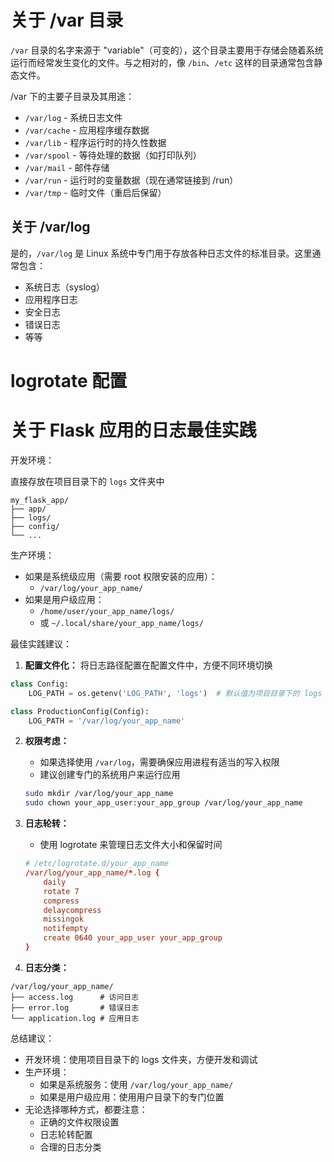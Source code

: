 # 关于 /var 目录

`/var` 目录的名字来源于 "variable"（可变的），这个目录主要用于存储会随着系统运行而经常发生变化的文件。与之相对的，像 `/bin`、`/etc` 这样的目录通常包含静态文件。

/var 下的主要子目录及其用途：
- `/var/log` - 系统日志文件
- `/var/cache` - 应用程序缓存数据
- `/var/lib` - 程序运行时的持久性数据
- `/var/spool` - 等待处理的数据（如打印队列）
- `/var/mail` - 邮件存储
- `/var/run` - 运行时的变量数据（现在通常链接到 /run）
- `/var/tmp` - 临时文件（重启后保留）

## 关于 /var/log

是的，`/var/log` 是 Linux 系统中专门用于存放各种日志文件的标准目录。这里通常包含：
- 系统日志（syslog）
- 应用程序日志
- 安全日志
- 错误日志
- 等等



# logrotate 配置



# 关于 Flask 应用的日志最佳实践

开发环境：

直接存放在项目目录下的 `logs` 文件夹中

```
my_flask_app/
├── app/
├── logs/
├── config/
└── ...
```

生产环境：
- 如果是系统级应用（需要 root 权限安装的应用）：
  - `/var/log/your_app_name/`
- 如果是用户级应用：
  - `/home/user/your_app_name/logs/`
  - 或 `~/.local/share/your_app_name/logs/`

最佳实践建议：

1. **配置文件化：** 将日志路径配置在配置文件中，方便不同环境切换
```python
class Config:
    LOG_PATH = os.getenv('LOG_PATH', 'logs')  # 默认值为项目目录下的 logs

class ProductionConfig(Config):
    LOG_PATH = '/var/log/your_app_name'
```

2. **权限考虑：**
   - 如果选择使用 `/var/log`，需要确保应用进程有适当的写入权限
   - 建议创建专门的系统用户来运行应用
   ```bash
   sudo mkdir /var/log/your_app_name
   sudo chown your_app_user:your_app_group /var/log/your_app_name
   ```

3. **日志轮转：** 
   - 使用 logrotate 来管理日志文件大小和保留时间
   ```conf
   # /etc/logrotate.d/your_app_name
   /var/log/your_app_name/*.log {
       daily
       rotate 7
       compress
       delaycompress
       missingok
       notifempty
       create 0640 your_app_user your_app_group
   }
   ```

4. **日志分类：**
```
/var/log/your_app_name/
├── access.log      # 访问日志
├── error.log       # 错误日志
└── application.log # 应用日志
```

总结建议：
- 开发环境：使用项目目录下的 logs 文件夹，方便开发和调试
- 生产环境：
  - 如果是系统服务：使用 `/var/log/your_app_name/`
  - 如果是用户级应用：使用用户目录下的专门位置
- 无论选择哪种方式，都要注意：
  - 正确的文件权限设置
  - 日志轮转配置
  - 合理的日志分类